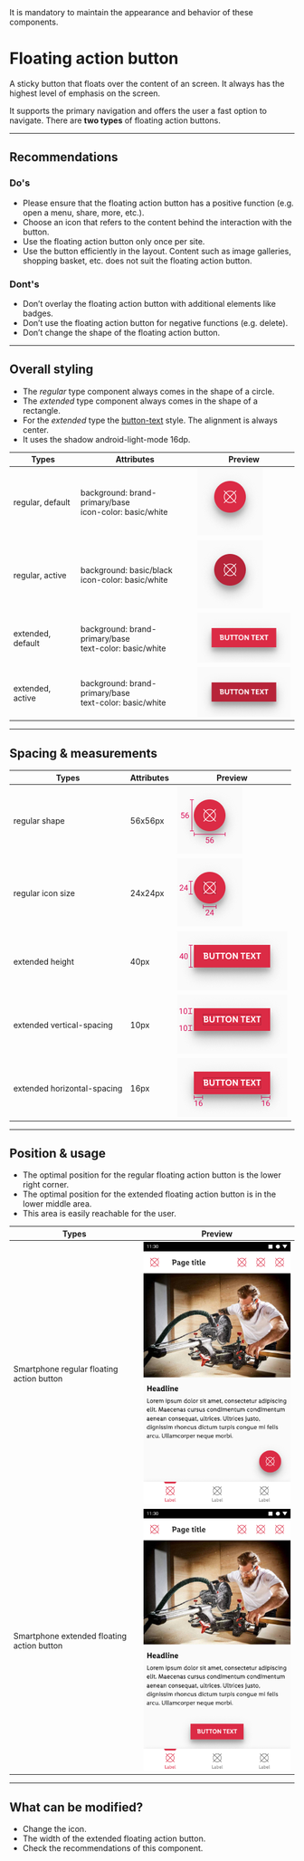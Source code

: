 <AlertWarning alertHeadline="Not modifiable"> 
It is mandatory to maintain the appearance and behavior of these components.
</AlertWarning>

# Floating action button

A sticky button that floats over the content of an screen. It always has the highest level of emphasis on the screen.

It supports the primary navigation and offers the user a fast option to navigate.
There are **two types** of floating action buttons.

---

## Recommendations

### Do's

- Please ensure that the floating action button has a positive function (e.g. open a menu, share, more, etc.).
- Choose an icon that refers to the content behind the interaction with the button.
- Use the floating action button only once per site.
- Use the button efficiently in the layout. Content such as image galleries, shopping basket, etc. does not suit the floating action button.

### Dont's

- Don’t overlay the floating action button with additional elements like badges.
- Don’t use the floating action button for negative functions (e.g. delete).
- Don’t change the shape of the floating action button.

---

## Overall styling

- The *regular* type component always comes in the shape of a circle.
- The *extended* type component always comes in the shape of a rectangle.
- For the *extended* type the [button-text](../../General/Typography/Typography.md#button-text) style. The alignment is always center.
- It uses the shadow android-light-mode 16dp.

| Types | Attributes | Preview |
|---|---|---|
| regular, default | background: brand-primary/base<br>icon-color: basic/white | ![Fab regular default](assets/types/regular/default@1x.png) |
| regular, active | background: basic/black<br>icon-color: basic/white | ![Fab regularactive](assets/types/regular/active@1x.png) |
| extended, default | background: brand-primary/base<br>text-color: basic/white | ![Fab extended default](assets/types/extended/default@1x.png) |
| extended, active | background: brand-primary/base<br>text-color: basic/white | ![Fab extended active](assets/types/extended/active@1x.png) |

---

## Spacing & measurements

| Types | Attributes | Preview |
|---|---|---|
| regular shape | 56x56px | ![Regular shape](assets/measurements/regular/height@1x.png) |
| regular icon size | 24x24px | ![Regular icon size](assets/measurements/regular/icon-size@1x.png) |
| extended height | 40px | ![Extended height](assets/measurements/extended/height@1x.png) |
| extended vertical-spacing | 10px | ![Extended vertical-spacing](assets/measurements/extended/vertical-padding@1x.png) |
| extended horizontal-spacing | 16px | ![Extended horizontal-spacing](assets/measurements/extended/horizontal-padding@1x.png) |

---

## Position & usage

- The optimal position for the regular floating action button is the lower right corner.
- The optimal position for the extended floating action button is in the lower middle area.
- This area is easily reachable for the user.

| Types | Preview |
|---|---|
| Smartphone regular floating action button | ![Smartphone position](assets/example/regular/default@1x.png) |
| Smartphone extended floating action button | ![Smartphone position](assets/example/extended/default@1x.png) |

---

## What can be modified?

- Change the icon.
- The width of the extended floating action button.
- Check the recommendations of this component.